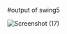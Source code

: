 

#output of swing5


![Screenshot (17)](https://github.com/hghyhghy/JFrame_textfield/assets/140393712/d6ab987f-74f4-407f-8612-dd100b3f0d54)


